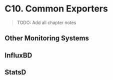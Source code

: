 # C10. Common Exporters

> TODO: Add all chapter notes

## Other Monitoring Systems

## InfluxBD

## StatsD